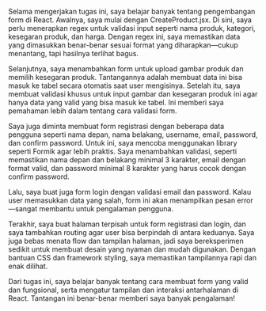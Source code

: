Selama mengerjakan tugas ini, saya belajar banyak tentang pengembangan form di React. Awalnya, saya mulai dengan CreateProduct.jsx. Di sini, saya perlu menerapkan regex untuk validasi input seperti nama produk, kategori, kesegaran produk, dan harga. Dengan regex ini, saya memastikan data yang dimasukkan benar-benar sesuai format yang diharapkan—cukup menantang, tapi hasilnya terlihat bagus.

Selanjutnya, saya menambahkan form untuk upload gambar produk dan memilih kesegaran produk. Tantangannya adalah membuat data ini bisa masuk ke tabel secara otomatis saat user mengisinya. Setelah itu, saya membuat validasi khusus untuk input gambar dan kesegaran produk ini agar hanya data yang valid yang bisa masuk ke tabel. Ini memberi saya pemahaman lebih dalam tentang cara validasi form.

Saya juga diminta membuat form registrasi dengan beberapa data pengguna seperti nama depan, nama belakang, username, email, password, dan confirm password. Untuk ini, saya mencoba menggunakan library seperti Formik agar lebih praktis. Saya menambahkan validasi, seperti memastikan nama depan dan belakang minimal 3 karakter, email dengan format valid, dan password minimal 8 karakter yang harus cocok dengan confirm password. 

Lalu, saya buat juga form login dengan validasi email dan password. Kalau user memasukkan data yang salah, form ini akan menampilkan pesan error—sangat membantu untuk pengalaman pengguna.

Terakhir, saya buat halaman terpisah untuk form registrasi dan login, dan saya tambahkan routing agar user bisa berpindah di antara keduanya. Saya juga bebas menata flow dan tampilan halaman, jadi saya bereksperimen sedikit untuk membuat desain yang nyaman dan mudah digunakan. Dengan bantuan CSS dan framework styling, saya memastikan tampilannya rapi dan enak dilihat.

Dari tugas ini, saya belajar banyak tentang cara membuat form yang valid dan fungsional, serta mengatur tampilan dan interaksi antarhalaman di React. Tantangan ini benar-benar memberi saya banyak pengalaman!